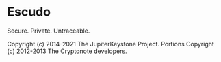 # Escudo  
Secure. Private. Untraceable.

Copyright (c) 2014-2021 The JupiterKeystone Project.
Portions Copyright (c) 2012-2013 The Cryptonote developers.


